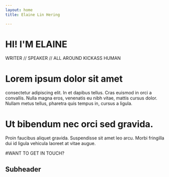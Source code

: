```yaml
---
layout: home
title: Elaine Lin Hering

---
```


# HI! I'M ELAINE
WRITER // SPEAKER // ALL AROUND KICKASS HUMAN

# Lorem ipsum dolor sit amet

consectetur adipiscing elit. In et dapibus tellus. 
Cras euismod in orci a convallis. 
Nulla magna eros, venenatis eu nibh vitae, mattis cursus dolor. 
Nullam metus tellus, pharetra quis tempus in, cursus a ligula. 
  
# Ut bibendum nec orci sed gravida. 

Proin faucibus aliquet gravida. Suspendisse sit amet leo arcu. Morbi fringilla dui id ligula vehicula laoreet at vitae augue. 

#WANT TO GET IN TOUCH?

## Subheader


